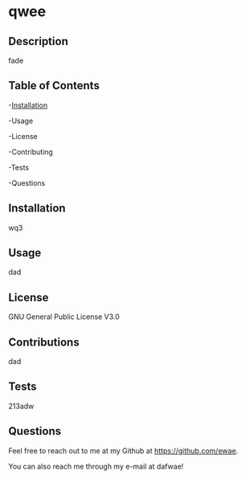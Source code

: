 # qwee
  
  ## Description
  fade

  ## Table of Contents

  -[Installation](#Installation)
  
  -Usage

  -License

  -Contributing

  -Tests
  
  -Questions

  ## Installation
  wq3

  ## Usage
  dad

  ## License
  GNU General Public License V3.0

  ## Contributions
  dad

  ## Tests
  213adw

  ## Questions
  Feel free to reach out to me at my Github at https://github.com/ewae.

  You can also reach me through my e-mail at dafwae!

  